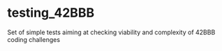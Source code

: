 # testing_42BBB
Set of simple tests aiming at checking viability and complexity of 42BBB coding challenges
